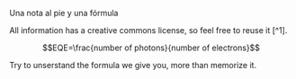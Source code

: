 Una nota al pie y una fórmula

All information has a creative commons license, so feel free to reuse it [^1].

$$EQE=\frac{number of photons}{number of electrons}$$

Try to unserstand the formula we give you, more than memorize it.






